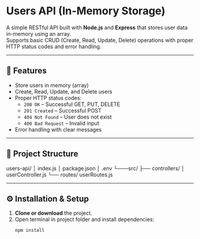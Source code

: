 # Users API (In-Memory Storage)

A simple RESTful API built with **Node.js** and **Express** that stores user data in-memory using an array.  
Supports basic CRUD (Create, Read, Update, Delete) operations with proper HTTP status codes and error handling.

---

## 📌 Features
- Store users in memory (array)
- Create, Read, Update, and Delete users
- Proper HTTP status codes:
  - `200 OK` – Successful GET, PUT, DELETE
  - `201 Created` – Successful POST
  - `404 Not Found` – User does not exist
  - `400 Bad Request` – Invalid input
- Error handling with clear messages

---

## 📂 Project Structure

users-api/
│ index.js
│ package.json
│ .env
└───src/
├── controllers/
│ userController.js
└── routes/
userRoutes.js


---

## ⚙️ Installation & Setup
1. **Clone or download** the project.
2. Open terminal in project folder and install dependencies:
   ```bash
   npm install



